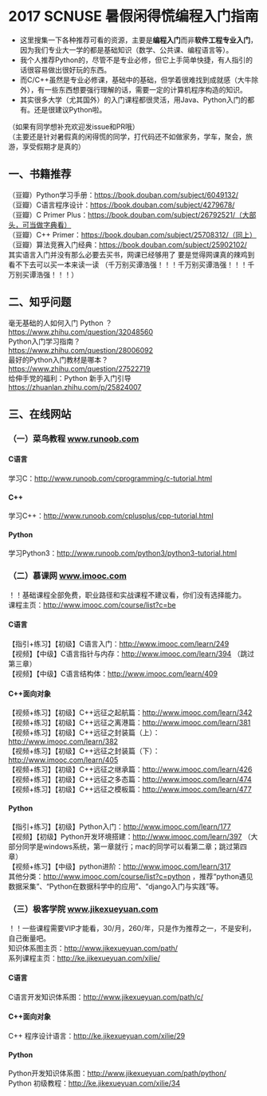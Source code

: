# 2017 SCNUSE 暑假闲得慌编程入门指南
- 这里搜集一下各种推荐可看的资源，主要是**编程入门**而非**软件工程专业入门**，因为我们专业大一学的都是基础知识（数学、公共课、编程语言等）。  
- 我个人推荐Python的，尽管不是专业必修，但它上手简单快捷，有人指引的话很容易做出很好玩的东西。  
- 而C/C++虽然是专业必修课，基础中的基础，但学着很难找到成就感（大牛除外），有一些东西想要强行理解的话，需要一定的计算机程序构造的知识。  
- 其实很多大学（尤其国外）的入门课程都很灵活，用Java、Python入门的都有。还是很建议Python啦。  

（如果有同学想补充欢迎发issue和PR哦）  
（主要还是针对暑假真的闲得慌的同学，打代码还不如做家务，学车，聚会，旅游，享受假期才是真的）  

## 一、书籍推荐
（豆瓣）Python学习手册：https://book.douban.com/subject/6049132/  
（豆瓣）C语言程序设计：https://book.douban.com/subject/4279678/  
（豆瓣）C Primer Plus：https://book.douban.com/subject/26792521/（大部头，可当做字典看）  
（豆瓣）C++ Primer：https://book.douban.com/subject/25708312/（同上）  
（豆瓣）算法竞赛入门经典：https://book.douban.com/subject/25902102/  
其实语言入门并没有那么必要去买书，网课已经够用了
要是觉得网课真的辣鸡到看不下去可以买一本来读一读
（千万别买谭浩强！！！千万别买谭浩强！！！千万别买谭浩强！！！）

## 二、知乎问题
毫无基础的人如何入门 Python ？  
https://www.zhihu.com/question/32048560  
Python入门学习指南？  
https://www.zhihu.com/question/28006092  
最好的Python入门教材是哪本？  
https://www.zhihu.com/question/27522719  
给伸手党的福利：Python 新手入门引导  
https://zhuanlan.zhihu.com/p/25824007  

## 三、在线网站
### （一）菜鸟教程 www.runoob.com
#### C语言
学习C：http://www.runoob.com/cprogramming/c-tutorial.html  

#### C++
学习C++：http://www.runoob.com/cplusplus/cpp-tutorial.html  

#### Python
学习Python3：http://www.runoob.com/python3/python3-tutorial.html  

### （二）慕课网 www.imooc.com
！！基础课程全部免费，职业路径和实战课程不建议看，你们没有选择能力。  
课程主页：http://www.imooc.com/course/list?c=be  

#### C语言
【指引+练习】【初级】C语言入门：http://www.imooc.com/learn/249  
【视频】【中级】C语言指针与内存：http://www.imooc.com/learn/394 （跳过第三章）  
【视频】【中级】C语言结构体：http://www.imooc.com/learn/409  

#### C++面向对象
【视频+练习】【初级】C++远征之起航篇：http://www.imooc.com/learn/342  
【视频+练习】【初级】C++远征之离港篇：http://www.imooc.com/learn/381  
【视频+练习】【初级】C++远征之封装篇（上）：http://www.imooc.com/learn/382  
【视频+练习】【初级】C++远征之封装篇（下）：http://www.imooc.com/learn/405  
【视频+练习】【初级】C++远征之继承篇：http://www.imooc.com/learn/426  
【视频+练习】【初级】C++远征之多态篇：http://www.imooc.com/learn/474  
【视频+练习】【初级】C++远征之模板篇：http://www.imooc.com/learn/477  

#### Python
【指引+练习】【初级】Python入门：http://www.imooc.com/learn/177  
【视频】【初级】Python开发环境搭建：http://www.imooc.com/learn/397 （大部分同学是windows系统，第一章就行；mac的同学可以看第二章；跳过第四章）  
【视频+练习】【中级】python进阶：http://www.imooc.com/learn/317  
其他分类：http://www.imooc.com/course/list?c=python ，推荐“python遇见数据采集”、“Python在数据科学中的应用”、“django入门与实践”等。  

### （三）极客学院 www.jikexueyuan.com
！！一些课程需要VIP才能看，30/月，260/年，只是作为推荐之一，不是安利，自己衡量吧。  
知识体系图主页：http://www.jikexueyuan.com/path/  
系列课程主页：http://ke.jikexueyuan.com/xilie/  

#### C语言
C语言开发知识体系图：http://www.jikexueyuan.com/path/c/  

#### C++面向对象
C++ 程序设计语言：http://ke.jikexueyuan.com/xilie/29  

#### Python
Python开发知识体系图：http://www.jikexueyuan.com/path/python/  
Python 初级教程：http://ke.jikexueyuan.com/xilie/34  
